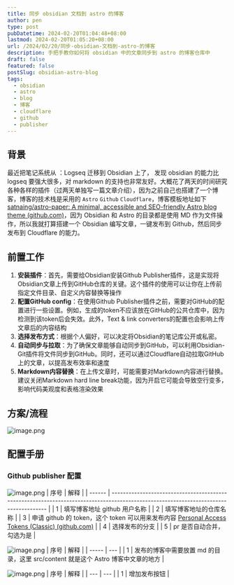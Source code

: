 ```yaml
---
title: 同步 obsidian 文档到 astro 的博客
author: pen
type: post
pubDatetime: 2024-02-20T01:04:48+08:00
lastmod: 2024-02-20T01:05:20+08:00
url: /2024/02/20/同步-obsidian-文档到-astro-的博客
description: 手把手教你如何将 obsidian 中的文章同步到 astro 的博客仓库中
draft: false
featured: false
postSlug: obsidian-astro-blog
tags:
  - obsidian
  - astro
  - blog
  - 博客
  - cloudflare
  - github
  - publisher
---
```


## 背景
最近把笔记系统从 ：Logseq 迁移到 Obsidian 上了， 发现 obsidian 的能力比 logseq 要强大很多，对 markdown 的支持也非常友好。大概花了两天的时间研究各种各样的插件（过两天单独写一篇文章介绍），因为之前自己也搭建了一个博客，博客的技术栈是采用的 `Astro` `Github` `Cloudflare`，博客模板地址如下 [satnaing/astro-paper: A minimal, accessible and SEO-friendly Astro blog theme (github.com)](https://github.com/satnaing/astro-paper)，因为 Obsidian 和 Astro 的目录都是使用 MD 作为文件操作，所以我就打算搭建一个 Obsidian 编写文章，一键发布到 Github，然后同步发布到 Cloudflare 的能力。  

## 前置工作
1. **安装插件**：首先，需要给Obsidian安装Github Publisher插件，这是实现将Obsidian文章上传到GitHub仓库的关键。这个插件的使用可以让你在上传前指定文件目录、自定义内容替换等操作
2. **配置GitHub config**：在使用Github Publisher插件之前，需要对GitHub的配置进行一些设置。例如，生成的token不应该放在GitHub的公共仓库中，因为检测到该token后会失效。此外，Text & link converters的配置也会影响上传文章后的内容结构
3. **选择发布方式**：根据个人偏好，可以决定将Obsidian的笔记库公开或私密。
4. **自动同步与拉取**：为了确保文章能够自动同步到GitHub，可以利用Obsidian-Git插件将文件同步到GitHub。同时，还可以通过Cloudflare自动拉取GitHub上的文章，以提高发布效率和速度
5. **Markdown内容替换**：在上传文章时，可能需要对Markdown内容进行替换。建议关闭Markdown hard line break功能，因为开启它可能会导致空行变多，影响代码美观度和表格渲染效果

## 方案/流程

![image.png](https://blog-1256302330.cos.ap-beijing.myqcloud.com//test20240220160809.png)


## 配置手册
### Github publisher 配置
![image.png](https://blog-1256302330.cos.ap-beijing.myqcloud.com//test20240220161504.png)
| 序号 | 解释                                                                                                                                  |
| ------ | ------------------------------------------------------------------------------------------------------------------------------------- |
| 1    | 填写博客地址 github 用户名称                                                                                                          |
| 2    | 填写博客地址的仓库名称                                                                                                                |
| 3    | 申请 github 的 token，这个 token 可以用来发布内容 [Personal Access Tokens (Classic) (github.com)](https://github.com/settings/tokens) |
| 4    | 选择发布的分支                                                                                                                        |
| 5    |  pr 是否自动合并，勾选为是 |

![image.png](https://blog-1256302330.cos.ap-beijing.myqcloud.com//test20240220162338.png)
| 序号 | 解释 |
| ----- | --- |
| 1 |  发布的博客中需要放置 md 的目录，这里 src/content 就是这个 Astro 博客中文章的地方  |

![image.png](https://blog-1256302330.cos.ap-beijing.myqcloud.com//test20240220162550.png)
| 序号 | 解释 |
| --- | --- |
| 1 |  增加发布按钮 |

